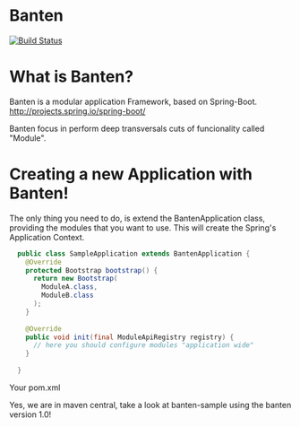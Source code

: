 # Banten 

[![Build Status](https://travis-ci.org/waabox/banten.svg?branch=master)](https://travis-ci.org/waabox/banten)

<h1>What is Banten?</h1>

Banten is a modular application Framework, based on Spring-Boot. http://projects.spring.io/spring-boot/

Banten focus in perform deep transversals cuts of funcionality called "Module".

<h1>Creating a new Application with Banten!</h1>

The only thing you need to do, is extend the BantenApplication class, providing the modules that you want to use.
This will create the Spring's Application Context.

```java
  public class SampleApplication extends BantenApplication {
    @Override
    protected Bootstrap bootstrap() {
      return new Bootstrap(
        ModuleA.class,
        ModuleB.class
      );
    }
    
    @Override
    public void init(final ModuleApiRegistry registry) {
      // here you should configure modules "application wide"
    }
    
  }
```
Your pom.xml

Yes, we are in maven central, take a look at banten-sample using the banten version 1.0!

